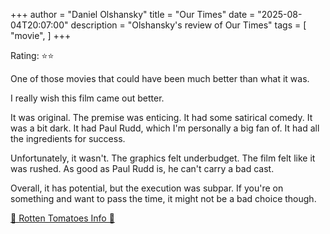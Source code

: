 +++
author = "Daniel Olshansky"
title = "Our Times"
date = "2025-08-04T20:07:00"
description = "Olshansky's review of Our Times"
tags = [
    "movie",
]
+++

Rating: ⭐⭐

One of those movies that could have been much better than what it was.

I really wish this film came out better.

It was original. The premise was enticing. It had some satirical comedy. It was a bit dark.
It had Paul Rudd, which I'm personally a big fan of. It had all the ingredients for success.

Unfortunately, it wasn't. The graphics felt underbudget. The film felt like it was rushed.
As good as Paul Rudd is, he can't carry a bad cast.

Overall, it has potential, but the execution was subpar. If you're on something and want to
pass the time, it might not be a bad choice though.

[🍅 Rotten Tomatoes Info 🍅](https://www.rottentomatoes.com/m/our_times_2025)
